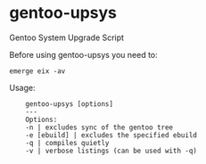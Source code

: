 # gentoo-upsys
Gentoo System Upgrade Script
	
Before using gentoo-upsys you need to:
```
emerge eix -av
```
Usage:
```
	gentoo-upsys [options]
	---
	Options:
	-n | excludes sync of the gentoo tree
	-e [ebuild] | excludes the specified ebuild
	-q | compiles quietly
	-v | verbose listings (can be used with -q)
```
